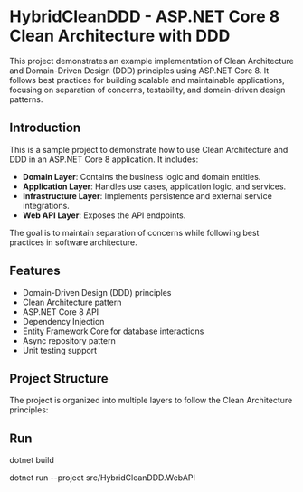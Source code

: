 # HybridCleanDDD - ASP.NET Core 8 Clean Architecture with DDD

This project demonstrates an example implementation of Clean Architecture and Domain-Driven Design (DDD) principles using ASP.NET Core 8. It follows best practices for building scalable and maintainable applications, focusing on separation of concerns, testability, and domain-driven design patterns.


## Introduction

This is a sample project to demonstrate how to use Clean Architecture and DDD in an ASP.NET Core 8 application. It includes:
- **Domain Layer**: Contains the business logic and domain entities.
- **Application Layer**: Handles use cases, application logic, and services.
- **Infrastructure Layer**: Implements persistence and external service integrations.
- **Web API Layer**: Exposes the API endpoints.

The goal is to maintain separation of concerns while following best practices in software architecture.

## Features

- Domain-Driven Design (DDD) principles
- Clean Architecture pattern
- ASP.NET Core 8 API
- Dependency Injection
- Entity Framework Core for database interactions
- Async repository pattern
- Unit testing support

## Project Structure

The project is organized into multiple layers to follow the Clean Architecture principles:

## Run
dotnet build

dotnet run --project src/HybridCleanDDD.WebAPI